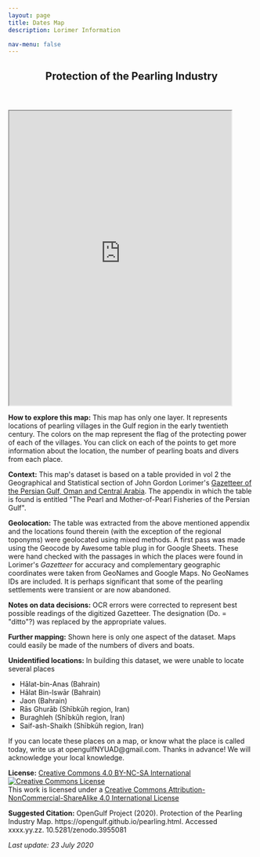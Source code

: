 ```yaml
---
layout: page
title: Dates Map 
description: Lorimer Information  

nav-menu: false
---
```


<section id="one">
  <div class="inner">
    <header class="major">
      <h1>Protection of the Pearling Industry</h1>
    </header> 
<iframe src="https://liyanibrahim.github.io/pearlProtection/webapp3/index.html" width="90%" height="600"></iframe>

<p>
	<b>How to explore this map:</b> This map has only one layer. It represents locations of pearling villages in the Gulf region in the early twentieth century. The colors on the map represent the flag of the protecting power of each of the villages. You can click on each of the points to get more information about the location, the number of pearling boats and divers from each place.
</p>
<p>
	<b>Context:</b> This map's dataset is based on a table provided in vol 2 the Geographical and Statistical section of John Gordon Lorimer's <a href="https://en.wikipedia.org/wiki/Gazetteer_of_the_Persian_Gulf,_Oman_and_Central_Arabia" class="link">Gazetteer of the Persian Gulf, Oman and Central Arabia</a>. The appendix in which the table is found is entitled "The Pearl and Mother-of-Pearl Fisheries of the Persian Gulf".

</p>
<p>
	<b>Geolocation:</b> The table was extracted from the above mentioned appendix and the locations found therein (with the exception of the regional toponyms) were geolocated using mixed methods. A first pass was made using the Geocode by Awesome table plug in for Google Sheets. These were hand checked with the passages in which the places were found in Lorimer's <i>Gazetteer</i> for accuracy and complementary geographic coordinates were taken from GeoNames and Google Maps. No GeoNames IDs are included. It is perhaps significant that some of the pearling settlements were transient or are now abandoned.
</p>
<p> 
	<b>Notes on data decisions:</b> OCR errors were corrected to represent best possible readings of the digitized Gazetteer. The designation (Do. = "ditto"?) was replaced by the appropriate values.  
</p>
<p>
	<b>Further mapping:</b> Shown here is only one aspect of the dataset.  Maps could easily be made of the numbers of divers and boats.
</p>
<p>
	<b>Unidentified locations:</b> In building this dataset, we were unable to locate several places
	<ul>
		<li>Hālat-bin-Anas (Bahrain)</li>
		<li>Hālat Bin-Iswār (Bahrain)</li>
		<li>Jaon (Bahrain)</li> 
		<li>Rās Ghurāb (Shībkūh region, Iran)</li>
		<li>Buraghleh (Shībkūh region, Iran)</li>
		<li>Saif-ash-Shaikh (Shībkūh region, Iran)</li>
	</ul>
	If you can locate these places on a map, or know what the place is called today, write us at opengulfNYUAD@gmail.com. Thanks in advance! We will acknowledge your local knowledge.

</p>
<p>
	<b>License:</b> <a href="https://creativecommons.org/licenses/by-nc-sa/4.0/" class="link">Creative Commons 4.0 BY-NC-SA International</a> <br>
	<a rel="license" href="http://creativecommons.org/licenses/by-nc-sa/4.0/"><img alt="Creative Commons License" style="border-width:0" 
	src="https://i.creativecommons.org/l/by-nc-sa/4.0/88x31.png" /></a><br />This work is licensed under a <a rel="license" href="http://creativecommons.org/licenses/by-nc-sa/4.0/">Creative Commons Attribution-NonCommercial-ShareAlike 4.0 International License</a>
</p>
<p>
	<b>Suggested Citation:</b> OpenGulf Project (2020). Protection of the Pearling Industry Map. https://opengulf.github.io/pearling.html. Accessed xxxx.yy.zz. 10.5281/zenodo.3955081
</p>
<i>Last update: 23 July 2020</i>


